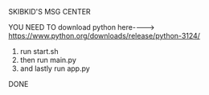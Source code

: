 SKIBKID'S MSG CENTER

YOU NEED TO download python here----> https://www.python.org/downloads/release/python-3124/ 

1. run start.sh 
2. then run main.py
3. and lastly run app.py


DONE